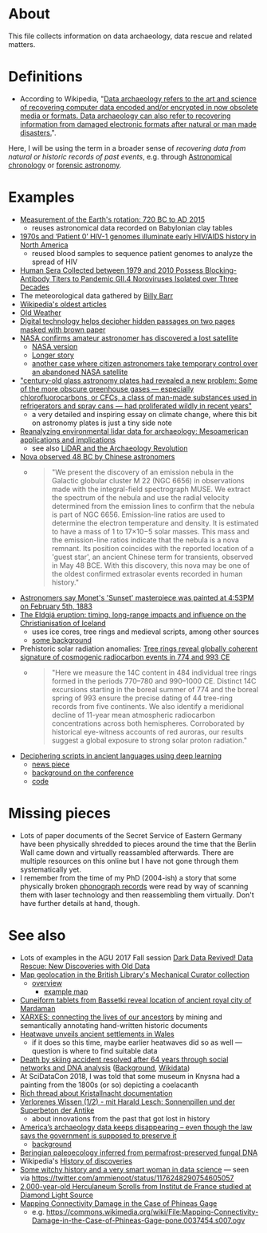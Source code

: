 # About

This file collects information on data archaeology, data rescue and related matters.

# Definitions

- According to Wikipedia, "[Data archaeology refers to the art and science of recovering computer data encoded and/or encrypted in now obsolete media or formats. Data archaeology can also refer to recovering information from damaged electronic formats after natural or man made disasters.](https://en.wikipedia.org/w/index.php?title=Data_archaeology&oldid=882440063)".

Here, I will be using the term in a broader sense of *recovering data from natural or historic records of past events*, e.g. through [Astronomical chronology](https://en.wikipedia.org/wiki/Astronomical_chronology) or [forensic astronomy](https://en.wikipedia.org/wiki/Forensic_astronomy).

# Examples

* [Measurement of the Earth's rotation: 720 BC to AD 2015](https://doi.org/10.1098/rspa.2016.0404)
  - reuses astronomical data recorded on Babylonian clay tables
* [1970s and ‘Patient 0’ HIV-1 genomes illuminate early HIV/AIDS history in North America](https://doi.org/10.1038/nature19827)
  - reused blood samples to sequence patient genomes to analyze the spread of HIV
* [Human Sera Collected between 1979 and 2010 Possess Blocking-Antibody Titers to Pandemic GII.4 Noroviruses Isolated over Three Decades](https://doi.org/10.1128/JVI.00567-17)
* The meteorological data gathered by [Billy Barr](https://en.wikipedia.org/wiki/Billy_Barr_(naturalist))
* [Wikipedia's oldest articles](https://en.wikipedia.org/wiki/Wikipedia:Wikipedia%27s_oldest_articles)
* [Old Weather](https://www.oldweather.org/)
* [Digital technology helps decipher hidden passages on two pages masked with brown paper](https://www.theguardian.com/books/2018/may/15/anne-franks-dirty-jokes-found-diary-pages-covered-brown-paper)
* [NASA confirms amateur astronomer has discovered a lost satellite](https://doi.org/10.1126/science.aat1319)
  - [NASA version](https://www.nasa.gov/feature/goddard/2018/nasa-image-confirmed)
  - [Longer story](https://www.washingtonpost.com/news/speaking-of-science/wp/2018/01/31/nasa-lost-contact-with-a-satellite-12-years-ago-an-amateur-just-found-its-signal/)
  - [another case where citizen astronomers take temporary control over an abandoned NASA satellite](https://en.wikipedia.org/wiki/International_Cometary_Explorer#Further_contact)
* ["century-old glass astronomy plates had revealed a new problem: Some of the more obscure greenhouse gases — especially chlorofluorocarbons, or CFCs, a class of man-made substances used in refrigerators and spray cans — had proliferated wildly in recent years"](https://web.archive.org/web/20181230140912/https://www.nytimes.com/interactive/2018/08/01/magazine/climate-change-losing-earth.html)
  - a very detailed and inspiring essay on climate change, where this bit on astronomy plates is just a tiny side note
* [Reanalyzing environmental lidar data for archaeology: Mesoamerican applications and implications](https://doi.org/10.1016/j.jasrep.2016.07.029)
  - see also [LiDAR and the Archaeology Revolution](https://www.gislounge.com/lidar-archaeology-revolution/)
* [Nova observed 48 BC by Chinese astronomers](https://arxiv.org/abs/1904.11515)
  - > "We present the discovery of an emission nebula in the Galactic globular cluster M 22 (NGC 6656) in observations made with the integral-field spectrograph MUSE. We extract the spectrum of the nebula and use the radial velocity determined from the emission lines to confirm that the nebula is part of NGC 6656. Emission-line ratios are used to determine the electron temperature and density. It is estimated to have a mass of 1 to 17×10−5 solar masses. This mass and the emission-line ratios indicate that the nebula is a nova remnant. Its position coincides with the reported location of a 'guest star', an ancient Chinese term for transients, observed in May 48 BCE. With this discovery, this nova may be one of the oldest confirmed extrasolar events recorded in human history."
* [Astronomers say Monet's 'Sunset' masterpiece was painted at 4:53PM on February 5th, 1883](https://www.theverge.com/2014/1/24/5340688/astronomers-say-monets-sunset-masterpiece-was-painted-at-4-53-pm-on)
* [The Eldgjá eruption: timing, long-range impacts and influence on the Christianisation of Iceland](https://doi.org/10.1007/s10584-018-2171-9)
  - uses ice cores, tree rings and medieval scripts, among other sources
  - [some background](https://www.sciencealert.com/how-a-volcanic-outburst-1-000-years-ago-was-so-brutal-it-slayed-gods-ragnarok-norse-voluspa-eldgja)
* Prehistoric solar radiation anomalies: [Tree rings reveal globally coherent signature of cosmogenic radiocarbon events in 774 and 993 CE](https://www.wikidata.org/wiki/Q57094208)
  - > "Here we measure the 14C content in 484 individual tree rings formed in the periods 770–780 and 990–1000 CE. Distinct 14C excursions starting in the boreal summer of 774 and the boreal spring of 993 ensure the precise dating of 44 tree-ring records from five continents. We also identify a meridional decline of 11-year mean atmospheric radiocarbon concentrations across both hemispheres. Corroborated by historical eye-witness accounts of red auroras, our results suggest a global exposure to strong solar proton radiation."
* [Deciphering scripts in ancient languages using deep learning](https://www.wikidata.org/wiki/Q67496406)
  - [news piece](https://weirdnews.info/2019/07/17/a-i-is-translating-messages-of-long-lost-languages/)
  - [background on the conference]()
  - [code](https://github.com/j-luo93/NeuroDecipher)
    

# Missing pieces

- Lots of paper documents of the Secret Service of Eastern Germany have been physically shredded to pieces around the time that the Berlin Wall came down and virtually reassambled afterwards. There are multiple resources on this online but I have not gone through them systematically yet.
- I remember from the time of my PhD (2004-ish) a story that some physically broken [phonograph records](https://en.wikipedia.org/wiki/Phonograph_record) were read by way of scanning them with laser technology and then reassembling them virtually. Don't have further details at hand, though.

# See also

* Lots of examples in the AGU 2017 Fall session [Dark Data Revived! Data Rescue: New Discoveries with Old Data](https://agu.confex.com/agu/fm17/preliminaryview.cgi/Session26843)
* [Map geolocation in the British Library's Mechanical Curator collection](https://commons.wikimedia.org/wiki/Commons:British_Library/Mechanical_Curator_collection/georeferencing_status)
  - [overview](http://www.bl.uk/georeferencer/georeferencingmap.html)
    - [example map](http://british-library.georeferencer.com/map/y6J21at7ahoCxzxkx5VoWu/201712151550-OBT9Z9/visualize)
* [Cuneiform tablets from Bassetki reveal location of ancient royal city of Mardaman](https://www.uni-tuebingen.de/en/newsfullview-landingpage/article/cuneiform-tablets-from-bassetki-reveal-location-of-ancient-royal-city-of-mardaman.html)
* [XARXES: connecting the lives of our ancestors](http://www.cvc.uab.es/outreach/?p=291) by mining and semantically annotating hand-written historic documents
* [Heatwave unveils ancient settlements in Wales](https://www.bbc.com/news/amp/uk-wales-44746447)
  - if it does so this time, maybe earlier heatwaves did so as well &mdash; question is where to find suitable data
* [Death by skiing accident resolved after 64 years through social networks and DNA analysis](https://twitter.com/poliziadistato/status/1023434264552062976) ([Background](https://www.20minutes.fr/societe/2314811-20180730-italie-skieur-francais-disparu-64-ans-identifie-grace-reseaux-sociaux), [Wikidata](https://www.wikidata.org/wiki/Q55841497))
* At SciDataCon 2018, I was told that some museum in Knysna had a painting from the 1800s (or so) depicting a coelacanth
* [Rich thread about Kristallnacht documentation](https://twitter.com/ElishevaAvital/status/1060914913328148480)
* [Verlorenes Wissen (1/2) - mit Harald Lesch: Sonnenpillen und der Superbeton der Antike](https://www.zdf.de/dokumentation/terra-x/verlorenes-wissen-mit-harald-lesch-sonnenpillen-und-der-superbeton-der-antike-100.html)
  - about innovations from the past that got lost in history
* [America’s archaeology data keeps disappearing – even though the law says the government is supposed to preserve it](https://theconversation.com/americas-archaeology-data-keeps-disappearing-even-though-the-law-says-the-government-is-supposed-to-preserve-it-104674)
  - [background](https://www.tdar.org/why-tdar/compliance/)
* [Beringian paleoecology inferred from permafrost-preserved fungal DNA](https://www.wikidata.org/wiki/Q28770029)
* Wikipedia's [History of discoveries](https://en.wikipedia.org/wiki/History_of_discoveries)
* [Some witchy history and a very smart woman in data science](https://ammienoot.com/brain-fluff/some-witchy-history-and-a-very-smart-woman-in-data-science/) &mdash; seen via https://twitter.com/ammienoot/status/1176248290754605057
* [2,000-year-old Herculaneum Scrolls from Institut de France studied at Diamond Light Source](https://www.eurekalert.org/pub_releases/2019-10/dls-2hs100219.php)
* [Mapping Connectivity Damage in the Case of Phineas Gage](https://doi.org/10.1371/journal.pone.0037454)
  - e.g. https://commons.wikimedia.org/wiki/File:Mapping-Connectivity-Damage-in-the-Case-of-Phineas-Gage-pone.0037454.s007.ogv
